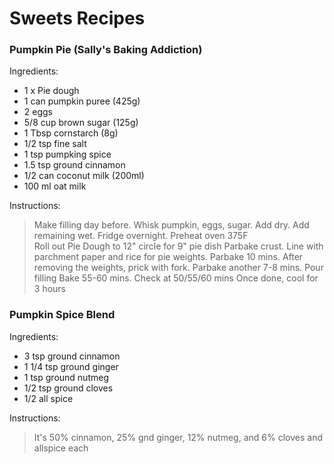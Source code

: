 # Sweets Recipes

### Pumpkin Pie (Sally's Baking Addiction)
Ingredients:
- 1 x Pie dough
- 1 can pumpkin puree (425g)
- 2 eggs
- 5/8 cup brown sugar (125g)
- 1 Tbsp cornstarch (8g)
- 1/2 tsp fine salt
- 1 tsp pumpking spice
- 1.5 tsp ground cinnamon
- 1/2 can coconut milk (200ml)
- 100 ml oat milk

Instructions:
> Make filling day before.  Whisk pumpkin, eggs, sugar.  Add dry.  Add remaining wet.  Fridge overnight.
> Preheat oven 375F  
> Roll out Pie Dough to 12" circle for 9" pie dish
> Parbake crust.  Line with parchment paper and rice for pie weights.  Parbake 10 mins.  After removing the weights, prick with fork.  Parbake another 7-8 mins.
> Pour filling
> Bake 55-60 mins.  Check at 50/55/60 mins
> Once done, cool for 3 hours


### Pumpkin Spice Blend
Ingredients:
- 3 tsp ground cinnamon
- 1 1/4 tsp ground ginger
- 1 tsp ground nutmeg
- 1/2 tsp ground cloves
- 1/2 all spice

Instructions:
> It's 50% cinnamon, 25% gnd ginger, 12% nutmeg, and 6% cloves and allspice each